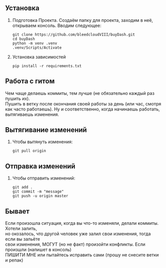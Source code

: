## Установка

1. Подготовка Проекта. Создаём папку для проекта, заходим в неё, открываем консоль. Вводим следующее:
    ```shell
    git clone https://github.com/bleedcloudVIII/buyDash.git
    cd buyDash
    python -m venv .venv
    .venv/Scripts/Activate
    ```

2. Установка зависимостей
    ```shell
    pip install -r requirements.txt
    ```

## Работа с гитом
Чем чаще делаешь коммиты, тем лучше (не обязательно каждый раз пушить их). \
Пушить в ветку после окончания своей работы за день (или час, смотря как часто работаешь).
Ну и соответственно, когда начинаешь работать, вытягиваешь изменения.

## Вытягивание изменений

1. Чтобы вытянуть изменения:
    ```shell
    git pull origin
    ```

## Отправка изменений

1. Чтобы отправить изменений:
    ```shell
    git add .
    git commit -m "message"
    git push -u origin master
    ```

## Бывает
Если произошла ситуация, когда вы что-то изменяли, делали коммиты. Хотели залить, \
но окозалось, что другой человек уже залил свои изменения, тогда если вы зальёте \
свои изменения, МОГУТ (но не факт) произойти конфликты. Если произшли (напишет в консоль) \
ПИШИТИ МНЕ или пытайтесь исправить сами (прошу не снесите ветки и репак)
